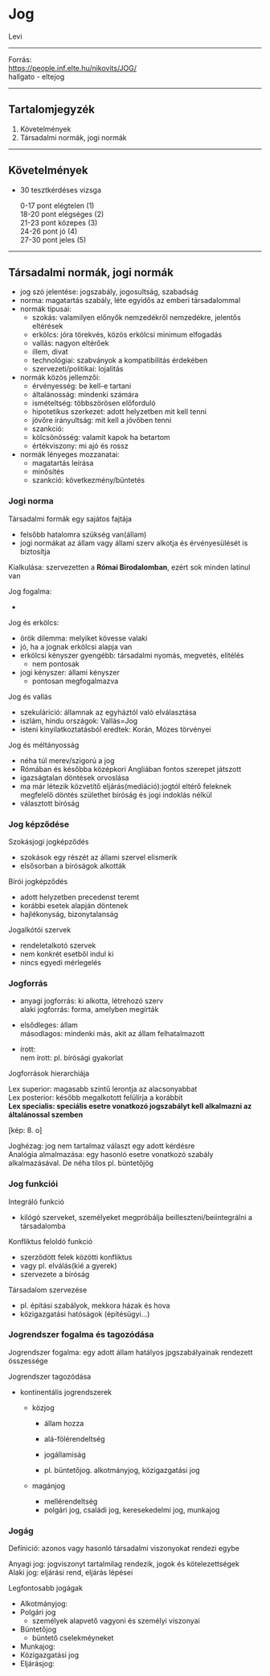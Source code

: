 # Jog <br>

Levi<br>

---

Forrás: <br>
https://people.inf.elte.hu/nikovits/JOG/<br>
hallgato - eltejog

---

## Tartalomjegyzék

1. Követelmények
2. Társadalmi normák, jogi normák

---

## Követelmények

- 30 tesztkérdéses vizsga <br>

  0-17 pont elégtelen (1)<br>
  18-20 pont elégséges (2)<br>
  21-23 pont közepes (3)<br>
  24-26 pont jó (4)<br>
  27-30 pont jeles (5)<br>

---

## Társadalmi normák, jogi normák

- jog szó jelentése: jogszabály, jogosultság, szabadság
- norma: magatartás szabály, léte egyidős az emberi társadalommal
- normák típusai:
  - szokás: valamilyen előnyők nemzedékről nemzedékre, jelentős eltérések
  - erkölcs: jóra törekvés, közös erkölcsi minimum elfogadás
  - vallás: nagyon eltérőek
  - illem, divat
  - technológiai: szabványok a kompatibilitás érdekében
  - szervezeti/politikai: lojalitás
- normák közös jellemzői:
  - érvényesség: be kell-e tartani
  - általánosság: mindenki számára
  - ismételtség: többszörösen előforduló
  - hipotetikus szerkezet: adott helyzetben mit kell tenni
  - jövőre irányultság: mit kell a jövőben tenni
  - szankció:
  - kölcsönösség: valamit kapok ha betartom
  - értékviszony: mi ajó és rossz
- normák lényeges mozzanatai:
  - magatartás leírása
  - minősítés
  - szankció: következmény/büntetés

### Jogi norma

Társadalmi formák egy sajátos fajtája<br>

- felsőbb hatalomra szükség van(állam)
- jogi normákat az állam vagy állami szerv alkotja és érvényesülését is biztosítja

Kialkulása: szervezetten a **Római Birodalomban**, ezért sok minden latinul van

Jog fogalma:

-

Jog és erkölcs:

- örök dilemma: melyiket kövesse valaki
- jó, ha a jognak erkölcsi alapja van
- erkölcsi kényszer gyengébb: társadalmi nyomás, megvetés, elítélés
  - nem pontosak
- jogi kényszer: állami kényszer
  - pontosan megfogalmazva

Jog és vallás

- szekulárició: államnak az egyháztól való elválasztása
- iszlám, hindu országok: Vallás=Jog
- isteni kinyilatkoztatásból eredtek: Korán, Mózes törvényei

Jog és méltányosság

- néha túl merev/szigorú a jog
- Rómában és későbba középkori Angliában fontos szerepet játszott
- igazságtalan döntések orvoslása
- ma már létezik közvetítő eljárás(mediáció):jogtól eltérő feleknek megfelelő döntés születhet bíróság és jogi indoklás nélkül
- választott bíróság

### Jog képződése

Szokásjogi jogképződés

- szokások egy részét az állami szervel elismerik
- elsősorban a bíróságok alkották

Bírói jogképződés

- adott helyzetben precedenst teremt
- korábbi esetek alapján döntenek
- hajlékonyság, bizonytalanság

Jogalkótói szervek

- rendeletalkotó szervek
- nem konkrét esetből indul ki
- nincs egyedi mérlegelés

### Jogforrás

- anyagi jogforrás: ki alkotta, létrehozó szerv<br>
  alaki jogforrás: forma, amelyben megírták

- elsődleges: állam<br>
  másodlagos: mindenki más, akit az állam felhatalmazott

- írott: <br>
  nem írott: pl. bírósági gyakorlat

Jogforrások hierarchiája

Lex superior: magasabb szintű lerontja az alacsonyabbat<br>
Lex posterior: később megalkotott felülírja a korábbit<br>
**Lex specialis: speciális esetre vonatkozó jogszabályt kell alkalmazni az általánossal szemben**

[kép: 8. o]

Joghézag: jog nem tartalmaz választ egy adott kérdésre<br>
Analógia almalmazása: egy hasonló esetre vonatkozó szabály alkalmazásával. De néha tilos pl. büntetőjög

### Jog funkciói

Integráló funkció

- kilógó szerveket, személyeket megpróbálja beilleszteni/beiintegrálni a társadalomba

Konfliktus feloldó funkció

- szerződött felek közötti konfliktus
- vagy pl. elválás(kié a gyerek)
- szervezete a bíróság

Társadalom szervezése

- pl. építási szabályok, mekkora házak és hova
- közigazgatási hatóságok (építésügyi...)

### Jogrendszer fogalma és tagozódása

Jogrendszer fogalma: egy adott állam hatályos jpgszabályainak rendezett összessége

Jogrendszer tagozódása

- kontinentális jogrendszerek

  - közjog

    - állam hozza
    - alá-fölérendeltség
    - jogállamiság

    - pl. büntetőjog. alkotmányjog, közigazgatási jog

  - magánjog
    - mellérendeltség
    - polgári jog, családi jog, keresekedelmi jog, munkajog

### Jogág

Defínició: azonos vagy hasonló társadalmi viszonyokat rendezi egybe

Anyagi jog: jogviszonyt tartalmilag rendezik, jogok és kötelezettségek<br>
Alaki jog: eljárási rend, eljárás lépései

Legfontosabb jogágak

- Alkotmányjog:
- Polgári jog
  - személyek alapvető vagyoni és személyi viszonyai
- Büntetőjog
  - büntető cselekméyneket
- Munkajog:
- Közigazgatási jog
- Eljárásjog:
